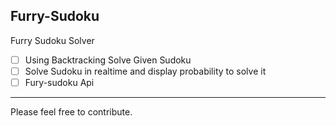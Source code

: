 ## Furry-Sudoku
Furry Sudoku Solver

- [ ] Using Backtracking Solve Given Sudoku
- [ ] Solve Sudoku in realtime and display probability to solve it
- [ ] Fury-sudoku Api

---
Please feel free to contribute.
